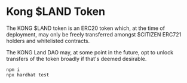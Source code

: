 # Kong $LAND Token

The KONG $LAND token is an ERC20 token which, at the time of deployment, may only be freely transferred amongst $CITIZEN ERC721 holders and whitelisted contracts. 

The KONG Land DAO may, at some point in the future, opt to unlock transfers of the token broadly if that's deemed desirable.

```
npm i
npx hardhat test
```
